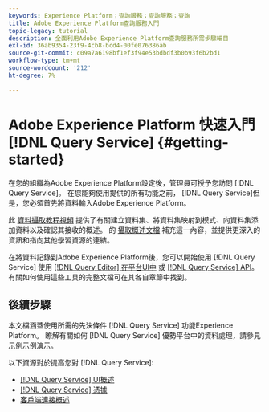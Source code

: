 ```yaml
---
keywords: Experience Platform；查詢服務；查詢服務；查詢
title: Adobe Experience Platform查詢服務入門
topic-legacy: tutorial
description: 全面利用Adobe Experience Platform查詢服務所需步驟細目
exl-id: 36ab9354-23f9-4cb8-bcd4-00fe076386ab
source-git-commit: c09a7a6198bf1ef3f94e53bdbdf3b0b93f6b2bd1
workflow-type: tm+mt
source-wordcount: '212'
ht-degree: 7%

---
```


#  Adobe Experience Platform 快速入門[!DNL Query Service] {#getting-started}

在您的組織為Adobe Experience Platform設定後，管理員可授予您訪問 [!DNL Query Service]。 在您能夠使用提供的所有功能之前， [!DNL Query Service]但是，您必須首先將資料輸入Adobe Experience Platform。

此 [資料攝取教程視頻](https://experienceleague.adobe.com/docs/platform-learn/tutorials/data-ingestion/create-datasets-and-ingest-data.html) 提供了有關建立資料集、將資料集映射到模式、向資料集添加資料以及確認其接收的概述。 的 [攝取概述文檔](../../ingestion/home.md) 補充這一內容，並提供更深入的資訊和指向其他學習資源的連結。

在將資料記錄到Adobe Experience Platform後，您可以開始使用 [!DNL Query Service] 使用 [[!DNL Query Editor] 在平台UI中](../ui/user-guide.md) 或 [[!DNL Query Service] API](../api/getting-started.md)。 有關如何使用這些工具的完整文檔可在其各自章節中找到。

## 後續步驟

本文檔涵蓋使用所需的先決條件 [!DNL Query Service] 功能Experience Platform。 瞭解有關如何 [!DNL Query Service] 優勢平台中的資料處理，請參見 [示例示例演示](../use-cases/abandoned-browse.md)。

以下資源對於提高您對 [!DNL Query Service]:

- [[!DNL Query Service] UI概述](../ui/overview.md)
- [[!DNL Query Service] 憑據](../ui/credentials.md)
- [客戶端連接概述](../clients/overview.md)
